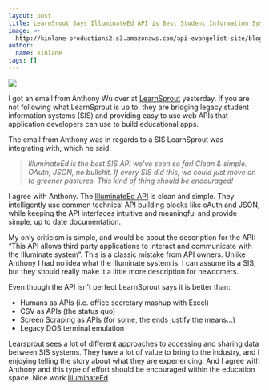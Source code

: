 ```yaml
---
layout: post
title: LearnSrout Says IlluminateEd API is Best Student Information System API So Far
image: >-
  http://kinlane-productions2.s3.amazonaws.com/api-evangelist-site/blog/learnsprout-logo.jpg
author:
  name: kinlane
tags: []
---
```

[![](https://s3.amazonaws.com/kinlane-productions2/api-evangelist/learnsprout/learnsprout-logo.jpg)](http://learnsprout.com/#home)

I got an email from Anthony Wu over at [LearnSprout](http://learnsprout.com/#home) yesterday. If you are not following what LearnSprout is up to, they are bridging legacy student information systems (SIS) and providing easy to use web APIs that application developers can use to build educational apps.

The email from Anthony was in regards to a SIS LearnSprout was integrating with, which he said:

> _IlluminateEd is the best SIS API we've seen so far! Clean & simple. OAuth, JSON, no bullshit. If every SIS did this, we could just move on to greener pastures. This kind of thing should be encouraged!_

I agree with Anthony. The [IlluminateEd API](https://demo.illuminateed.com/dna/?ApiDocumentation) is clean and simple. They intelligently use common technical API building blocks like oAuth and JSON, while keeping the API interfaces intuitive and meaningful and provide simple, up to date documentation.

My only criticism is simple, and would be about the description for the API: “This API allows third party applications to interact and communicate with the Illuminate system”. This is a classic mistake from API owners. Unlike Anthony I had no idea what the Illuminate system is. I can assume its a SIS, but they should really make it a little more description for newcomers.

Even though the API isn’t perfect LearnSprout says it is better than:

*   Humans as APIs (i.e. office secretary mashup with Excel)
*   CSV as APIs (the status quo)
*   Screen Scraping as APIs (for some, the ends justify the means…)
*   Legacy DOS terminal emulation

Learsprout sees a lot of different approaches to accessing and sharing data between SIS systems. They have a lot of value to bring to the industry, and I enjoying telling the story about what they are experiencing. And I agree with Anthony and this type of effort should be encouraged within the education space. Nice work [IlluminateEd](https://www.illuminateed.com/).